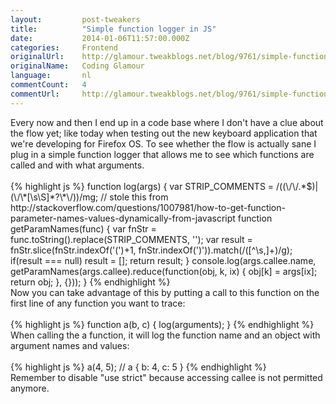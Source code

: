 ```yaml
---
layout:         post-tweakers
title:          "Simple function logger in JS"
date:           2014-01-06T11:57:00.000Z
categories:     Frontend
originalUrl:    http://glamour.tweakblogs.net/blog/9761/simple-function-logger-in-js.html
originalName:   Coding Glamour
language:       nl
commentCount:   4
commentUrl:     http://glamour.tweakblogs.net/blog/9761/simple-function-logger-in-js.html#reacties
---
```


   <p class="article">Every now and then I end up in a code base where I don&apos;t have a clue
  about the flow yet; like today when testing out the new keyboard application
  that we&apos;re developing for Firefox OS. To see whether the flow is actually
  sane I plug in a simple function logger that allows me to see which functions
  are called and with what arguments.
  <!--more-->
  <br>
  <br>
{% highlight js %}
  function log(args) {
    var STRIP_COMMENTS = /((\/\/.*$)|(\/\*[\s\S]*?\*\/))/mg;
    // stole this from http://stackoverflow.com/questions/1007981/how-to-get-function-parameter-names-values-dynamically-from-javascript
    function getParamNames(func) {
      var fnStr = func.toString().replace(STRIP_COMMENTS, '');
      var result = fnStr.slice(fnStr.indexOf('(')+1, fnStr.indexOf(')')).match(/([^\s,]+)/g);
      if(result === null)
         result = [];
      return result;
    }
    console.log(args.callee.name, getParamNames(args.callee).reduce(function(obj, k, ix) {
      obj[k] = args[ix];
      return obj;
    }, {}));
  }
{% endhighlight %}
  <br>Now you can take advantage of this by putting a call to this function
  on the first line of any function you want to trace:
  <br>
  <br>
{% highlight js %}
function a(b, c) { log(arguments); }
{% endhighlight %}
  <br>When calling the a function, it will log the function name and an object
  with argument names and values:
  <br>
  <br>
{% highlight js %}
a(4, 5);
// a { b: 4, c: 5 }
{% endhighlight %}
  <br>Remember to disable &quot;use strict&quot; because accessing callee is
  not permitted anymore.</p>
